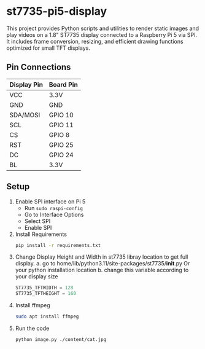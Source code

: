 # st7735-pi5-display
This project provides Python scripts and utilities to render static images and play videos on a 1.8" ST7735 display connected to a Raspberry Pi 5 via SPI. It includes frame conversion, resizing, and efficient drawing functions optimized for small TFT displays.

## Pin Connections
| Display Pin | Board Pin |
|:------------|:----------|
| VCC | 3.3V |
| GND | GND  |
| SDA/MOSI | GPIO 10 |
| SCL | GPIO 11 |
| CS  | GPIO 8  |
| RST | GPIO 25 |
| DC  | GPIO 24 |
| BL  | 3.3V    |

## Setup
1. Enable SPI interface on Pi 5
   - Run `sudo raspi-config`
   - Go to Interface Options
   - Select SPI
   - Enable SPI
2. Install Requirements
   ```bash
   pip install -r requirements.txt
   ```
3. Change Display Height and Width in st7735 libray location to get full display.
   a. go to home/lib/python3.11/site-packages/st7735/__init__.py Or your python installation location
   b. change this variable according to your display size
   ```python
   ST7735_TFTWIDTH = 128
   ST7735_TFTHEIGHT = 160
   ```
4. Install ffmpeg
   ```bash
   sudo apt install ffmpeg
   ```
5. Run the code
   ```bash
   python image.py ./content/cat.jpg
   ```
